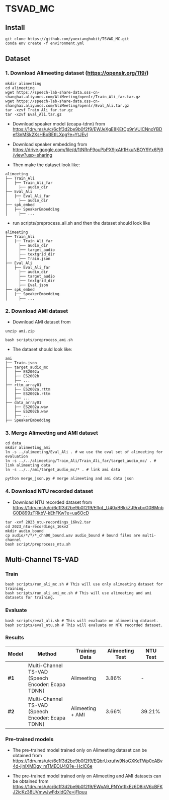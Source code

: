 # TSVAD_MC

## Install
```
git clone https://github.com/yuexianghubit/TSVAD_MC.git
conda env create -f environment.yml
```


## Dataset
### 1. Download Alimeeting dataset (https://openslr.org/119/)
```
mkdir alimeeting
cd alimeeting
wget https://speech-lab-share-data.oss-cn-shanghai.aliyuncs.com/AliMeeting/openlr/Train_Ali_far.tar.gz
wget https://speech-lab-share-data.oss-cn-shanghai.aliyuncs.com/AliMeeting/openlr/Eval_Ali.tar.gz
tar -xzvf Train_Ali_far.tar.gz
tar -xzvf Eval_Ali.tar.gz
```
- Download speaker model (ecapa-tdnn) from https://1drv.ms/u/c/6c1f3d2be9b0f2f9/EWJeXgE8KEtCp9nVUlCNnoYBDef3nMSk2XsHBoBEtILXpg?e=YtJEvl
- Download speaker embedding from https://drive.google.com/file/d/1tNRnF9ouPbPX9jxAh1HkuNBOY9Yx6Pj9/view?usp=sharing

- Then make the dataset look like:
 ```
alimeeting
├── Train_Ali
│   ├── Train_Ali_far 
│     ├── audio_dir
├── Eval_Ali
│   ├── Eval_Ali_far 
│     ├── audio_dir
├── spk_embed
│   ├── SpeakerEmbedding 
│     ├── ...
```

- run scripts/preprocess_ali.sh and then the dataset should look like
```
alimeeting 
├── Train_Ali
│   ├── Train_Ali_far 
│     ├── audio_dir
│     ├── target_audio
│     ├── textgrid_dir
│     ├── Train.json
├── Eval_Ali
│   ├── Eval_Ali_far 
│     ├── audio_dir
│     ├── target_audio
│     ├── textgrid_dir
│     ├── Eval.json
├── spk_embed
│   ├── SpeakerEmbedding 
│     ├── ...
```

### 2. Download AMI dataset
- Download AMI dataset from 

```
unzip ami.zip

bash scripts/preprocess_ami.sh
```
- The dataset should look like:
```
ami
├── Train.json
├── target_audio_mc
│   ├── ES2002a
│   ├── ES2002b
│   ├── ...
├── rttm_array01
│   ├── ES2002a.rttm
│   ├── ES2002b.rttm
│   ├── ...
├── data_array01
│   ├── ES2002a.wav
│   ├── ES2002b.wav
│   ├── ...
├── SpeakerEmbedding
```

### 3. Merge Alimeeting and AMI dataset
```
cd data
mkdir alimeeting_ami
ln -s ../alimeeting/Eval_Ali . # we use the eval set of alimeeting for evaluation
ln -s ../../alimeeting/Train_Ali/Train_Ali_far/target_audio_mc/ . # link alimeeting data
ln -s ../../ami/target_audio_mc/* . # link ami data

python merge_json.py # merge alimeeting and ami data json
```


### 4. Download NTU recorded dataset
- Download NTU recorded dataset from https://1drv.ms/u/c/6c1f3d2be9b0f2f9/EflqL_U40xBBkkZJ9rxbcG0BMnbG0D899zTRkbV-kEhFKw?e=ua6OcD

```
tar -xvf 2023_ntu-recordings_16kv2.tar
cd 2023_ntu-recordings_16kv2
mkdir audio_bound
cp audio/*/*/*_chn00_bound.wav audio_bound # bound files are multi-channel
bash script/preprocess_ntu.sh
```


## Multi-Channel TS-VAD
### Train
```
bash scripts/run_ali_mc.sh # This will use only alimeeting dataset for training.
bash scripts/run_ali_ami_mc.sh # This will use alimeeting and ami datasets for training.
```
### Evaluate
```
bash scripts/eval_ali.sh # This will evaluate on alimeeting dataset.
bash scripts/eval_ntu.sh # This will evaluate on NTU recorded dataset.
```

### Results
| Model | Method | Training Data | Alimeeting Test | NTU Test |
|-------|--------|---------------|-----------------|----------|
| **#1** | Multi-Channel TS-VAD <br> (Speech Encoder: Ecapa TDNN) | Alimeeting | 3.86% | - |
| **#2** | Multi-Channel TS-VAD <br> (Speech Encoder: Ecapa TDNN) | Alimeeting + AMI | 3.66% | 39.21% |


### Pre-trained models
- The pre-trained model trained only on Alimeeting dataset can be obtained from https://1drv.ms/u/c/6c1f3d2be9b0f2f9/EQbrUxrufw9NoGXKeTWp0cABv4d-jinIXMDgy_mTMEOU4Q?e=HclC6e

- The pre-trained model trained only on Alimeeting and AMI datasets can be obtained from https://1drv.ms/u/c/6c1f3d2be9b0f2f9/EWpA9_PNYm1IkEz6D8ikV6cBFKJ2icKz38UVmwJwFdxIdQ?e=jFlpuu

